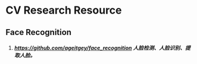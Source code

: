 # CV Research Resource

## Face Recognition
1. ##### <https://github.com/ageitgey/face_recognition> 人脸检测、人脸识别、提取人脸。

